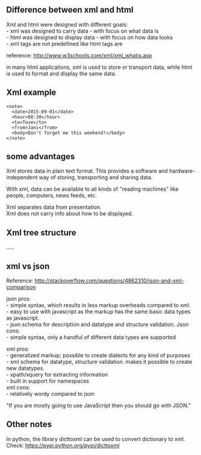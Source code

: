 Difference between xml and html
-------------------------------

Xml and html were designed with different goals:  
	- xml was designed to carry data - with focus on what data is  
	- html was designed to display data - with focus on how data looks  
	- xml tags are not predefined like html tags are

reference: http://www.w3schools.com/xml/xml_whatis.asp

in many html applications, xml is used to store or transport data,
while html is used to format and display the same data.


Xml example
--------------------
```
<note>
  <date>2015-09-01</date>
  <hour>08:30</hour>
  <to>Tove</to>
  <from>Jani</from>
  <body>Don't forget me this weekend!</body>
</note>
```

some advantages
------------------
Xml stores data in plain text format.
This provides a software and hardware-independent way of storing, transporting and sharing data.

With xml, data can be available to all kinds of "reading machines" like people, computers, news feeds, etc.

Xml separates data from presentation.  
Xml does not carry info about how to be displayed.


Xml tree structure
-------------------------------

<root>
  <child>
    <subchild>.....</subchild>
  </child>
</root>


xml vs json
-----------------------

Reference: http://stackoverflow.com/questions/4862310/json-and-xml-comparison

json pros:  
	- simple syntax, which results in less markup overheads compared to xml.  
	- easy to use with javascript as the markup has the same basic data types as javascript.  
	- json schema for description and datatype and structure validation.
Json cons:  
	- simple syntax, only a handful of different data types are supported

xml pros:  
	- generalized markup; possible to create dialects for any kind of purposes  
	- xml schema for datatype, structure validation. makes it possible to create new datatypes.  
	- xpath/xquery for extracting information  
	- built in support for namespaces  
xml cons:  
	- relatively wordy compared to json

"If you are mostly going to use JavaScript then you should go with JSON."


Other notes
----------------------

In python, the library dicttoxml can be used to convert dictionary to xml.  
Check: https://pypi.python.org/pypi/dicttoxml
